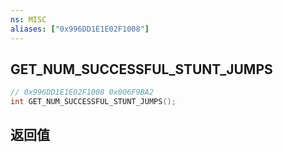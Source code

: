 ```yaml
---
ns: MISC
aliases: ["0x996DD1E1E02F1008"]
---
```

## GET_NUM_SUCCESSFUL_STUNT_JUMPS

```c
// 0x996DD1E1E02F1008 0x006F9BA2
int GET_NUM_SUCCESSFUL_STUNT_JUMPS();
```


## 返回值
